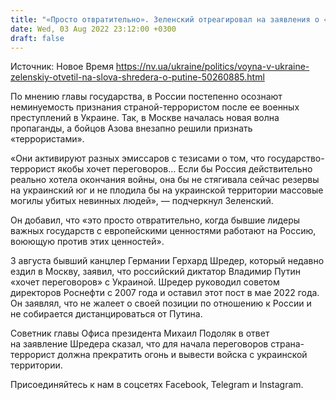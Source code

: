 ```yaml
---
title: "«Просто отвратительно». Зеленский отреагировал на заявления о «готовности» России к переговорам"
date: Wed, 03 Aug 2022 23:12:00 +0300
draft: false
---
```

Источник: Новое Время https://nv.ua/ukraine/politics/voyna-v-ukraine-zelenskiy-otvetil-na-slova-shredera-o-putine-50260885.html


 По мнению главы государства, в России постепенно осознают неминуемость признания страной-террористом после ее военных преступлений в Украине. Так, в Москве началась новая волна пропаганды, а бойцов Азова внезапно решили признать «террористами».

«Они активируют разных эмиссаров с тезисами о том, что государство-террорист якобы хочет переговоров… Если бы Россия действительно реально хотела окончания войны, она бы не стягивала сейчас резервы на украинский юг и не плодила бы на украинской территории массовые могилы убитых невинных людей», — подчеркнул Зеленский.

Он добавил, что «это просто отвратительно, когда бывшие лидеры важных государств с европейскими ценностями работают на Россию, воюющую против этих ценностей».

3 августа бывший канцлер Германии Герхард Шредер, который недавно ездил в Москву, заявил, что российский диктатор Владимир Путин «хочет переговоров» с Украиной. Шредер руководил советом директоров Роснефти с 2007 года и оставил этот пост в мае 2022 года. Он заявлял, что не жалеет о своей позиции по отношению к России и не собирается дистанцироваться от Путина.

Советник главы Офиса президента Михаил Подоляк в ответ на заявление Шредера сказал, что для начала переговоров страна-террорист должна прекратить огонь и вывести войска с украинской территории.

Присоединяйтесь к нам в соцсетях Facebook, Telegram и Instagram.
